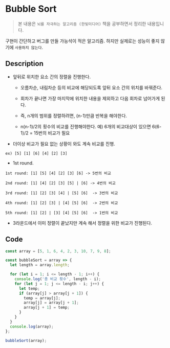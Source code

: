 # Bubble Sort

> 본 내용은 `뇌를 자극하는 알고리즘 (한빛미디어)` 책을 공부하면서 정리한 내용입니다.

구현이 간단하고 버그를 만들 가능석이 적은 알고리즘. 하지만 실제로는 성능이 좋지 않기에 `사용하지 않는다`.

## Description

- 앞뒤로 위치한 요소 간의 정렬을 진행한다.

  - 오름차순, 내림차순 등의 비교에 해당되도록 앞뒤 요소 간의 위치를 바꿔준다.

  - 회차가 끝나면 가장 마지막에 위치한 내용을 제외하고 다음 회차로 넘어가게 된다.

  - 즉, n개의 범위를 정렬하려면, (n-1)만큼 반복을 해야한다.

  - n(n-1)/2의 횟수의 비교를 진행해야한다. 예) 6개의 비교대상이 있으면 6(6-1)/2 = 15번의 비교가 필요

- 더이상 비교가 필요 없는 상황이 와도 계속 비교를 진행.

```
ex) [5] [1] [6] [4] [2] [3]
```

- 1st round.

```
1st round: [1] [5] [4] [2] [3] [6] -> 5번의 비교

2nd round: [1] [4] [2] [3] [5] | [6] -> 4번의 비교

3rd round: [1] [2] [3] [4] | [5] [6]  -> 3번의 비교

4th round: [1] [2] [3] | [4] [5] [6]  -> 2번의 비교

5th round: [1] [2] | [3] [4] [5] [6]  -> 1번의 비교
```

- 3라운드에서 이미 정렬이 끝났지만 계속 해서 정렬을 위한 비교가 진행된다.

## Code

```javascript
const array = [5, 1, 6, 4, 2, 3, 10, 7, 9, 8];

const bubbleSort = array => {
  let length = array.length;

  for (let i = 1; i <= length - 1; i++) {
    console.log('총 비교 횟수', length - i);
    for (let j = 1; j <= length - i; j++) {
      let temp;
      if (array[j] > array[j + 1]) {
        temp = array[j];
        array[j] = array[j + 1];
        array[j + 1] = temp;
      }
    }
  }
  console.log(array);
};

bubbleSort(array);
```
